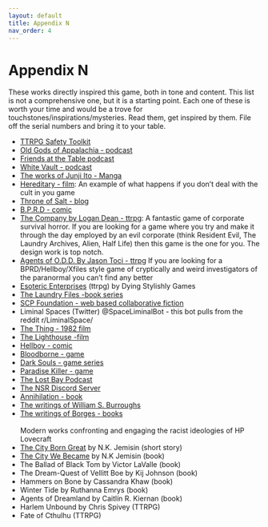 ```yaml
---
layout: default
title: Appendix N
nav_order: 4
---
```


# Appendix N
These works directly inspired this game, both in tone and content. This list is not a comprehensive one, but it is a starting point. Each one of these is worth your time and would be a trove for touchstones/inspirations/mysteries. Read them, get inspired by them. File off the serial numbers and bring it to your table.

- [TTRPG Safety Toolkit](https://drive.google.com/drive/folders/114jRmhzBpdqkAlhmveis0nmW73qkAZCj)
- [Old Gods of Appalachia - podcast](https://oldgodsofappalachia.com/about)
- [Friends at the Table podcast](https://friendsatthetable.net/)
- [White Vault - podcast](https://thewhitevault.com/)
- [The works of Junji Ito - Manga](https://en.wikipedia.org/wiki/Junji_Ito)
- [Hereditary - film](https://en.wikipedia.org/wiki/Hereditary_(film)): An example of what happens if you don’t deal with the cult in you game
- [Throne of Salt - blog](http://throneofsalt.blogspot.com/)
- [B.P.R.D - comic](https://en.wikipedia.org/wiki/Bureau_for_Paranormal_Research_and_Defense)
- [The Company by Logan Dean - ttrpg](https://mega-corp.itch.io/the-company): A fantastic game of corporate survival horror. If you are looking for a game where you try and make it through the day employed by an evil corporate (think Resident Evil, The Laundry Archives, Alien, Half Life) then this game is the one for you. The design work is top notch.
- [Agents of O.D.D. By Jason Toci - ttrpg](https://jasontocci.itch.io/agents-of-the-odd) If you are looking for a BPRD/Hellboy/Xfiles style game of cryptically and weird investigators of the paranormal you can’t find any better
- [Esoteric Enterprises](https://www.drivethrurpg.com/product/297833/Esoteric-Enterprises--Complete) (ttrpg) by Dying Stylishly Games
- [The Laundry Files -book series](https://en.wikipedia.org/wiki/The_Laundry_Files)
- [SCP Foundation - web based collaborative fiction](http://www.scpwiki.com/)
- Liminal Spaces (Twitter) @SpaceLiminalBot - this bot pulls from the reddit r/LiminalSpace/
- [The Thing - 1982 film](https://en.wikipedia.org/wiki/The_Thing_(1982_film))
- [The Lighthouse -film](https://en.wikipedia.org/wiki/The_Lighthouse_(2019_film))
- [Hellboy - comic](https://en.wikipedia.org/wiki/Hellboy)
- [Bloodborne - game](https://en.wikipedia.org/wiki/Bloodborne)
- [Dark Souls - game series](https://en.wikipedia.org/wiki/Dark_Souls)
- [Paradise Killer - game](https://store.steampowered.com/app/1160220/Paradise_Killer/)
- [The Lost Bay Podcast](https://thelostbayrpg.blogspot.com/)
- [The NSR Discord Server](https://discord.io/newschoolrevolution)
- [Annihilation - book](https://en.wikipedia.org/wiki/Annihilation_(VanderMeer_novel))
- [The writings of William S. Burroughs](https://en.wikipedia.org/wiki/William_S._Burroughs)
- [The writings of Borges - books](https://en.wikipedia.org/wiki/Jorge_Luis_Borges)
<br><br>
Modern works confronting and engaging the racist ideologies of HP Lovecraft
- [The City Born Great](https://www.tor.com/2016/09/28/the-city-born-great/) by N.K. Jemisin (short story)
- [The City We Became](https://www.tor.com/2020/07/07/the-soul-of-a-city-the-city-we-became-by-n-k-jemisin/) by N.K Jemisin (book)
- The Ballad of Black Tom by Victor LaValle (book)
- The Dream-Quest of Vellitt Boe by Kij Johnson (book)
- Hammers on Bone by Cassandra Khaw (book)
- Winter Tide by Ruthanna Emrys (book)
- Agents of Dreamland by Caitlín R. Kiernan (book)
- Harlem Unbound by Chris Spivey (TTRPG)
- Fate of Cthulhu (TTRPG)
